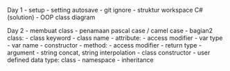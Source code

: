 Day 1
    - setup
    - setting autosave
    - git ignore
    - struktur workspace C# (solution)
    - OOP class diagram

Day 2
    - membuat class
    - penamaan pascal case / camel case
    - bagian2 class:
        - class keyword
        - class name
        - attribute:
            - access modifier
            - var type
            - var name
        - constructor
        - method:
            - access modifier
            - return type
            - argument
    - string concat, string interpolation
    - class constructor
    - user defined data type: class
    - namespace
    - inheritance

